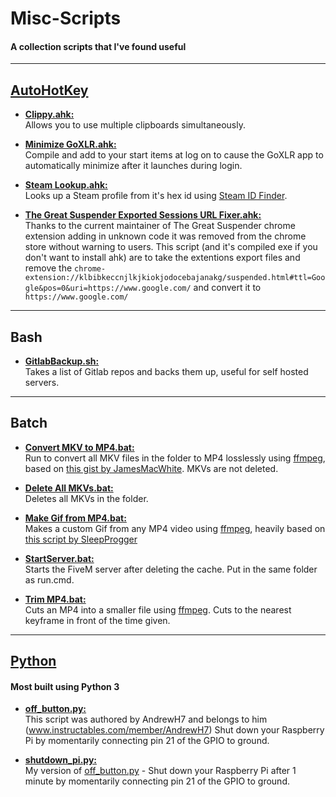 # Misc-Scripts
#### A collection scripts that I've found useful

---

## [AutoHotKey](https://www.autohotkey.com/)
- [**Clippy.ahk:**](https://github.com/Firecul/Misc-Scripts/blob/master/AutoHotKey%20Scripts/Clippy.ahk)  
Allows you to use multiple clipboards simultaneously.

- [**Minimize GoXLR.ahk:**](https://github.com/Firecul/Misc-Scripts/blob/master/AutoHotKey%20Scripts/Minimize%20GoXLR.ahk)  
Compile and add to your start items at log on to cause the GoXLR app to automatically minimize after it launches during login.

- [**Steam Lookup.ahk:**](https://github.com/Firecul/Misc-Scripts/blob/master/AutoHotKey%20Scripts/Steam%20Lookup.ahk)  
Looks up a Steam profile from it's hex id using [Steam ID Finder](https://steamidfinder.com/).

- [**The Great Suspender Exported Sessions URL Fixer.ahk:**](https://github.com/Firecul/Misc-Scripts/blob/master/AutoHotKey%20Scripts/The%20Great%20Suspender%20Exported%20Sessions%20URL%20Fixer.ahk)  
Thanks to the current maintainer of The Great Suspender chrome extension adding in unknown code it was removed from the chrome store without warning to users.  This script (and it's compiled exe if you don't want to install ahk) are to take the extentions export files and remove the `chrome-extension://klbibkeccnjlkjkiokjodocebajanakg/suspended.html#ttl=Google&pos=0&uri=https://www.google.com/` and convert it to `https://www.google.com/`

---

## Bash

- [**GitlabBackup.sh:**](https://github.com/Firecul/Misc-Scripts/blob/master/Bash/GitlabBackup.sh)  
Takes a list of Gitlab repos and backs them up, useful for self hosted servers.

---

## Batch

- [**Convert MKV to MP4.bat:**](https://github.com/Firecul/Misc-Scripts/blob/master/Batch/Convert%20MKVs%20to%20MP4.bat)  
Run to convert all MKV files in the folder to MP4 losslessly using [ffmpeg](https://ffmpeg.org/download.html), based on [this gist by JamesMacWhite](https://gist.github.com/jamesmacwhite/58aebfe4a82bb8d645a797a1ba975132). MKVs are not deleted.

- [**Delete All MKVs.bat:**](https://github.com/Firecul/Misc-Scripts/blob/master/Batch/Delete%20All%20MKVs.bat)  
Deletes all MKVs in the folder.

- [**Make Gif from MP4.bat:**](https://github.com/Firecul/Misc-Scripts/blob/master/Batch/Make%20Gif%20from%20MP4.bat)  
Makes a custom Gif from any MP4 video using [ffmpeg](https://ffmpeg.org/download.html), heavily based on [this script by SleepProgger](https://github.com/SleepProgger/my_ffmpeg_utils/blob/master/video2gif.bat)

- [**StartServer.bat:**](https://github.com/Firecul/Misc-Scripts/blob/master/Batch/StartServer.bat)  
Starts the FiveM server after deleting the cache.  Put in the same folder as run.cmd.

- [**Trim MP4.bat:**](https://github.com/Firecul/Misc-Scripts/blob/master/Batch/Trim%20MP4.bat)  
Cuts an MP4 into a smaller file using [ffmpeg](https://ffmpeg.org/download.html). Cuts to the nearest keyframe in front of the time given.

---

## [Python](https://www.python.org/)
#### Most built using Python 3

- [**off_button.py:**](https://github.com/Firecul/Misc-Scripts/blob/master/Python/off_button.py)  
This script was authored by AndrewH7 and belongs to him (www.instructables.com/member/AndrewH7)
Shut down your Raspberry Pi by momentarily connecting pin 21 of the GPIO to ground.

- [**shutdown_pi.py:**](https://github.com/Firecul/Misc-Scripts/blob/master/Python/shutdown_pi.py)  
My version of [off_button.py](https://github.com/Firecul/Misc-Scripts/blob/master/Python/off_button.py) - Shut down your Raspberry Pi after 1 minute by momentarily connecting pin 21 of the GPIO to ground.